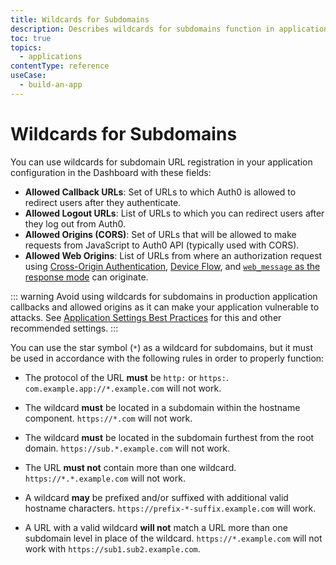 ```yaml
---
title: Wildcards for Subdomains
description: Describes wildcards for subdomains function in application configuration.
toc: true
topics:
  - applications
contentType: reference
useCase:
  - build-an-app
---
```

# Wildcards for Subdomains

You can use wildcards for subdomain URL registration in your application configuration in the Dashboard with these fields:

* **Allowed Callback URLs**: Set of URLs to which Auth0 is allowed to redirect users after they authenticate.
* **Allowed Logout URLs**: List of URLs to which you can redirect users after they log out from Auth0.
* **Allowed Origins (CORS)**: Set of URLs that will be allowed to make requests from JavaScript to Auth0 API (typically used with CORS).
* **Allowed Web Origins**: List of URLs from where an authorization request using [Cross-Origin Authentication](/cross-origin-authentication), [Device Flow](/flows/guides/device-auth), and [`web_message` as the response mode](/protocols/oauth2#how-response-mode-works) can originate.

::: warning
Avoid using wildcards for subdomains in production application callbacks and allowed origins as it can make your application vulnerable to attacks. See [Application Settings Best Practices](/best-practices/application-settings) for this and other recommended settings.
:::

You can use the star symbol (`*`) as a wildcard for subdomains, but it must be used in accordance with the following rules in order to properly function:

* The protocol of the URL **must** be `http:` or `https:`. `com.example.app://*.example.com` will not work.

* The wildcard **must** be located in a subdomain within the hostname component. `https://*.com` will not work.

* The wildcard **must** be located in the subdomain furthest from the root domain. `https://sub.*.example.com` will not work.

* The URL **must not** contain more than one wildcard. `https://*.*.example.com` will not work.

* A wildcard **may** be prefixed and/or suffixed with additional valid hostname characters. `https://prefix-*-suffix.example.com` will work.

* A URL with a valid wildcard **will not** match a URL more than one subdomain level in place of the wildcard. `https://*.example.com` will not work with `https://sub1.sub2.example.com`.
